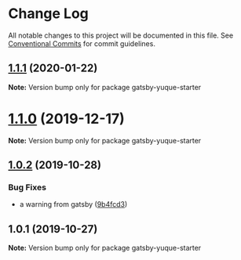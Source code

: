 # Change Log

All notable changes to this project will be documented in this file.
See [Conventional Commits](https://conventionalcommits.org) for commit guidelines.

## [1.1.1](https://github.com/Raincal/gatsby-yuque-starter/compare/gatsby-yuque-starter@1.1.0...gatsby-yuque-starter@1.1.1) (2020-01-22)

**Note:** Version bump only for package gatsby-yuque-starter





# [1.1.0](https://github.com/Raincal/gatsby-yuque-starter/compare/gatsby-yuque-starter@1.0.2...gatsby-yuque-starter@1.1.0) (2019-12-17)

**Note:** Version bump only for package gatsby-yuque-starter





## [1.0.2](https://github.com/Raincal/gatsby-yuque-starter/compare/gatsby-yuque-starter@1.0.1...gatsby-yuque-starter@1.0.2) (2019-10-28)


### Bug Fixes

* a warning from gatsby ([9b4fcd3](https://github.com/Raincal/gatsby-yuque-starter/commit/9b4fcd353601288f162b84a16b05b00447657342))





## 1.0.1 (2019-10-27)

**Note:** Version bump only for package gatsby-yuque-starter
